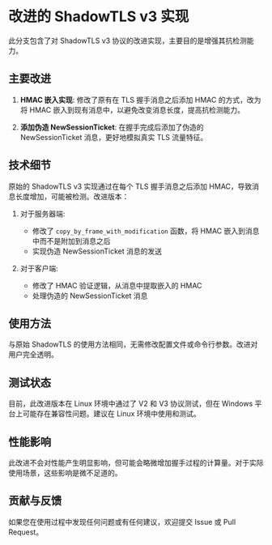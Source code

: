 # 改进的 ShadowTLS v3 实现

此分支包含了对 ShadowTLS v3 协议的改进实现，主要目的是增强其抗检测能力。

## 主要改进

1. **HMAC 嵌入实现**: 修改了原有在 TLS 握手消息之后添加 HMAC 的方式，改为将 HMAC
   嵌入到现有消息中，以避免改变消息长度，提高抗检测能力。

2. **添加伪造 NewSessionTicket**: 在握手完成后添加了伪造的 NewSessionTicket
   消息，更好地模拟真实 TLS 流量特征。

## 技术细节

原始的 ShadowTLS v3 实现通过在每个 TLS 握手消息之后添加
HMAC，导致消息长度增加，可能被检测。改进版本：

1. 对于服务器端:
   - 修改了 `copy_by_frame_with_modification` 函数，将 HMAC
     嵌入到消息中而不是附加到消息之后
   - 实现伪造 NewSessionTicket 消息的发送

2. 对于客户端:
   - 修改了 HMAC 验证逻辑，从消息中提取嵌入的 HMAC
   - 处理伪造的 NewSessionTicket 消息

## 使用方法

与原始 ShadowTLS
的使用方法相同，无需修改配置文件或命令行参数。改进对用户完全透明。

## 测试状态

目前，此改进版本在 Linux 环境中通过了 V2 和 V3 协议测试，但在 Windows
平台上可能存在兼容性问题。建议在 Linux 环境中使用和测试。

## 性能影响

此改进不会对性能产生明显影响，但可能会略微增加握手过程的计算量。对于实际使用场景，这些影响是微不足道的。

## 贡献与反馈

如果您在使用过程中发现任何问题或有任何建议，欢迎提交 Issue 或 Pull Request。

